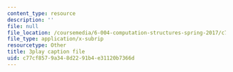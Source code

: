 ```yaml
---
content_type: resource
description: ''
file: null
file_location: /coursemedia/6-004-computation-structures-spring-2017/c77cf8579a348d2291b4e31120b7366d_b-jgbeTojrk.srt
file_type: application/x-subrip
resourcetype: Other
title: 3play caption file
uid: c77cf857-9a34-8d22-91b4-e31120b7366d
---
```

